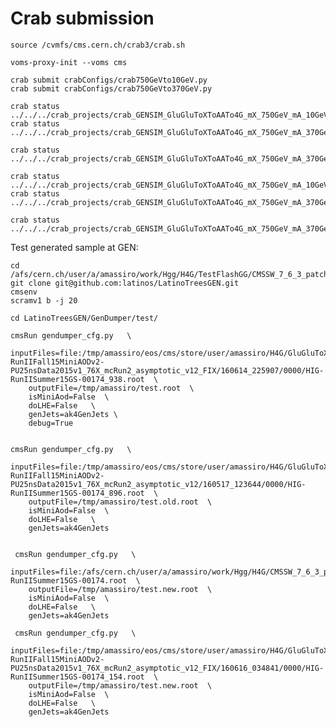 Crab submission
====

    source /cvmfs/cms.cern.ch/crab3/crab.sh

    voms-proxy-init --voms cms

    crab submit crabConfigs/crab750GeVto10GeV.py
    crab submit crabConfigs/crab750GeVto370GeV.py
    
    crab status ../../../crab_projects/crab_GENSIM_GluGluToXToAATo4G_mX_750GeV_mA_10GeV_13TeV_Pythia8/
    crab status ../../../crab_projects/crab_GENSIM_GluGluToXToAATo4G_mX_750GeV_mA_370GeV_13TeV_Pythia8/

    crab status ../../../crab_projects/crab_GENSIM_GluGluToXToAATo4G_mX_750GeV_mA_370GeV_13TeV_Pythia8_FIX/

    crab status ../../../crab_projects/crab_GENSIM_GluGluToXToAATo4G_mX_750GeV_mA_10GeV_13TeV_Pythia8_FIX_2/
    crab status ../../../crab_projects/crab_GENSIM_GluGluToXToAATo4G_mX_750GeV_mA_370GeV_13TeV_Pythia8_FIX_2/

    crab status ../../../crab_projects/crab_GENSIM_GluGluToXToAATo4G_mX_750GeV_mA_370GeV_13TeV_Pythia8_FIX_3/

    
Test generated sample at GEN:

    cd /afs/cern.ch/user/a/amassiro/work/Hgg/H4G/TestFlashGG/CMSSW_7_6_3_patch2/src/
    git clone git@github.com:latinos/LatinoTreesGEN.git
    cmsenv
    scramv1 b -j 20
    
    cd LatinoTreesGEN/GenDumper/test/
    
    cmsRun gendumper_cfg.py   \
        inputFiles=file:/tmp/amassiro/eos/cms/store/user/amassiro/H4G/GluGluToXToAATo4G_mX_750GeV_mA_370GeV_Pythia8_FIX/GENSIM-RunIIFall15MiniAODv2-PU25nsData2015v1_76X_mcRun2_asymptotic_v12_FIX/160614_225907/0000/HIG-RunIISummer15GS-00174_938.root  \
        outputFile=/tmp/amassiro/test.root  \
        isMiniAod=False  \
        doLHE=False   \
        genJets=ak4GenJets \
        debug=True
        
        
    cmsRun gendumper_cfg.py   \
        inputFiles=file:/tmp/amassiro/eos/cms/store/user/amassiro/H4G/GluGluToXToAATo4G_mX_750GeV_mA_10GeV_Pythia8/GENSIM-RunIIFall15MiniAODv2-PU25nsData2015v1_76X_mcRun2_asymptotic_v12/160517_123644/0000/HIG-RunIISummer15GS-00174_896.root  \
        outputFile=/tmp/amassiro/test.old.root  \
        isMiniAod=False  \
        doLHE=False   \
        genJets=ak4GenJets
        
        
     cmsRun gendumper_cfg.py   \
        inputFiles=file:/afs/cern.ch/user/a/amassiro/work/Hgg/H4G/CMSSW_7_6_3_patch2/src/H4G/Gen/GENSIM/Configs/HIG-RunIISummer15GS-00174.root  \
        outputFile=/tmp/amassiro/test.new.root  \
        isMiniAod=False  \
        doLHE=False   \
        genJets=ak4GenJets
        
     cmsRun gendumper_cfg.py   \
        inputFiles=file:/tmp/amassiro/eos/cms/store/user/amassiro/H4G/GluGluToXToAATo4G_mX_750GeV_mA_370GeV_Pythia8_FIX_2/GENSIM-RunIIFall15MiniAODv2-PU25nsData2015v1_76X_mcRun2_asymptotic_v12_FIX/160616_034841/0000/HIG-RunIISummer15GS-00174_154.root  \
        outputFile=/tmp/amassiro/test.new.root  \
        isMiniAod=False  \
        doLHE=False   \
        genJets=ak4GenJets
        

        
    
    